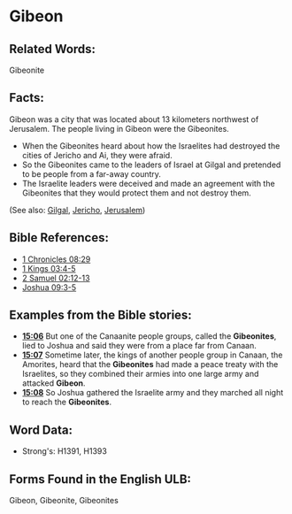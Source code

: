 # Gibeon

## Related Words:

Gibeonite

## Facts:

Gibeon was a city that was located about 13 kilometers northwest of Jerusalem. The people living in Gibeon were the Gibeonites.

* When the Gibeonites heard about how the Israelites had destroyed the cities of Jericho and Ai, they were afraid.
* So the Gibeonites came to the leaders of Israel at Gilgal and pretended to be people from a far-away country.
* The Israelite leaders were deceived and made an agreement with the Gibeonites that they would protect them and not destroy them.

(See also: [Gilgal](../names/gilgal.md), [Jericho](../names/jericho.md), [Jerusalem](../names/jerusalem.md))

## Bible References:

* [1 Chronicles 08:29](rc://en/tn/help/1ch/08/29)
* [1 Kings 03:4-5](rc://en/tn/help/1ki/03/04)
* [2 Samuel 02:12-13](rc://en/tn/help/2sa/02/12)
* [Joshua 09:3-5](rc://en/tn/help/jos/09/03)

## Examples from the Bible stories:

* __[15:06](rc://en/tn/help/obs/15/06)__ But one of the Canaanite people groups, called the __Gibeonites__, lied to Joshua and said they were from a place far from Canaan.
* __[15:07](rc://en/tn/help/obs/15/07)__ Sometime later, the kings of another people group in Canaan, the Amorites, heard that the __Gibeonites__ had made a peace treaty with the Israelites, so they combined their armies into one large army and attacked __Gibeon__.
* __[15:08](rc://en/tn/help/obs/15/08)__ So Joshua gathered the Israelite army and they marched all night to reach the __Gibeonites__.

## Word Data:

* Strong's: H1391, H1393

## Forms Found in the English ULB:

Gibeon, Gibeonite, Gibeonites
